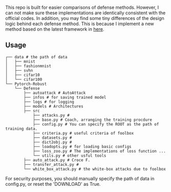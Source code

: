 
This repo is built for easier comparisons of defense methods. However, I can not make sure these implementations are identically consistent with the official codes. In addition, you may find some tiny differences of the design logic behind each defense method. This is because I implement a new method based on the latest framework in [here](https://github.com/MTandHJ/rfk).


## Usage



```
┌── data # the path of data
│	├── mnist
│	├── fashionmnist
│	├── svhn
│	├── cifar10
│	└── cifar100
└── Pytorch-Robust
	└── Defense
        ├── autoattack # AutoAttack
        ├── infos # for saving trained model
        ├── logs # for logging
        ├── models # Architectures
        ├── src
            ├── attacks.py # 
            ├── base.py # Coach, arranging the training procdure
            ├── config.py # You can specify the ROOT as the path of training data.
            ├── criteria.py # useful criteria of foolbox
            ├── datasets.py # 
            ├── dict2obj.py #
            ├── loadopts.py # for loading basic configs
            ├── loss_zoo.py # The implementations of loss function ...
            └── utils.py # other usful tools
        ├── auto_attack.py # Croce F.
        ├── transfer_attack.py #
        └── white_box_attack.py # the white-box attacks due to foolbox
```



For security purposes, you should manually specify the path of data in config.py, or reset the 'DOWNLOAD'  as True.



